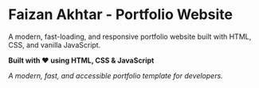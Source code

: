 # Faizan Akhtar - Portfolio Website

A modern, fast-loading, and responsive portfolio website built with HTML, CSS, and vanilla JavaScript.

**Built with ❤️ using HTML, CSS & JavaScript**

*A modern, fast, and accessible portfolio template for developers.*
